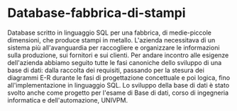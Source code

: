 # Database-fabbrica-di-stampi

Database scritto in linguaggio SQL per una fabbrica, di medie-piccole dimensioni, che produce stampi in metallo.
L'azienda necessitava di un sistema più all'avanguardia per raccogliere e organizzare le informazioni sulla produzione, sui fornitori e sui clienti.
Per andare incontro alle esigenze dell'azienda abbiamo seguito tutte le fasi canoniche dello sviluppo di una base di dati: 
dalla raccolta dei requisiti, passando per la stesura dei diagrammi E-R durante le fasi di progettazione concettuale e poi logica, fino all'implementazione in linguaggio SQL.
Lo sviluppo della base di dati è stato svolto anche come progetto per l'esame di Base di dati, corso di ingegneria informatica e dell'automazione, UNIVPM.
